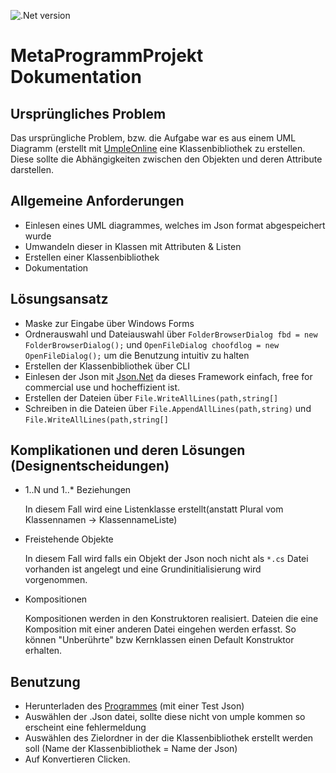 ![.Net version ](https://img.shields.io/badge/.NET-5.0-blue)
# MetaProgrammProjekt Dokumentation

## Ursprüngliches Problem
Das ursprüngliche Problem, bzw. die Aufgabe war es aus einem UML Diagramm (erstellt mit [UmpleOnline](https://cruise.umple.org/umpleonline/) eine Klassenbibliothek zu erstellen.
Diese sollte die Abhängigkeiten zwischen den Objekten und deren Attribute darstellen.

## Allgemeine Anforderungen
- Einlesen eines UML diagrammes, welches im Json format abgespeichert wurde
- Umwandeln dieser in Klassen mit Attributen & Listen
- Erstellen einer Klassenbibliothek
- Dokumentation

## Lösungsansatz 
- Maske zur Eingabe über Windows Forms
- Ordnerauswahl und Dateiauswahl über `FolderBrowserDialog fbd = new FolderBrowserDialog();` und `OpenFileDialog choofdlog = new OpenFileDialog();` um die Benutzung intuitiv zu halten
- Erstellen der Klassenbibliothek über CLI
- Einlesen der Json mit [Json.Net](https://www.newtonsoft.com/json) da dieses Framework einfach, free for commercial use und hocheffizient ist.
- Erstellen der Dateien über `File.WriteAllLines(path,string[]`
- Schreiben in die Dateien über `File.AppendAllLines(path,string)` und `File.WriteAllLines(path,string[]`

## Komplikationen und deren Lösungen (Designentscheidungen)
- 1..N und 1..* Beziehungen

  In diesem Fall wird eine Listenklasse erstellt(anstatt Plural vom Klassennamen -> KlassennameListe)

- Freistehende Objekte

  In diesem Fall wird falls ein Objekt der Json noch nicht als `*.cs` Datei vorhanden ist angelegt und eine Grundinitialisierung wird vorgenommen.

- Kompositionen

  Kompositionen werden in den Konstruktoren realisiert. Dateien die eine Komposition mit einer anderen Datei eingehen werden erfasst. So können "Unberührte" bzw Kernklassen
einen Default Konstruktor erhalten.

## Benutzung
- Herunterladen des [Programmes](https://github.com/jimmymeister98/MetaProgrammProjekt/releases) (mit einer Test Json)
- Auswählen der .Json datei, sollte diese nicht von umple kommen so erscheint eine fehlermeldung
- Auswählen des Zielordner in der die Klassenbibliothek erstellt werden soll (Name der Klassenbibliothek = Name der Json)
- Auf Konvertieren Clicken.
